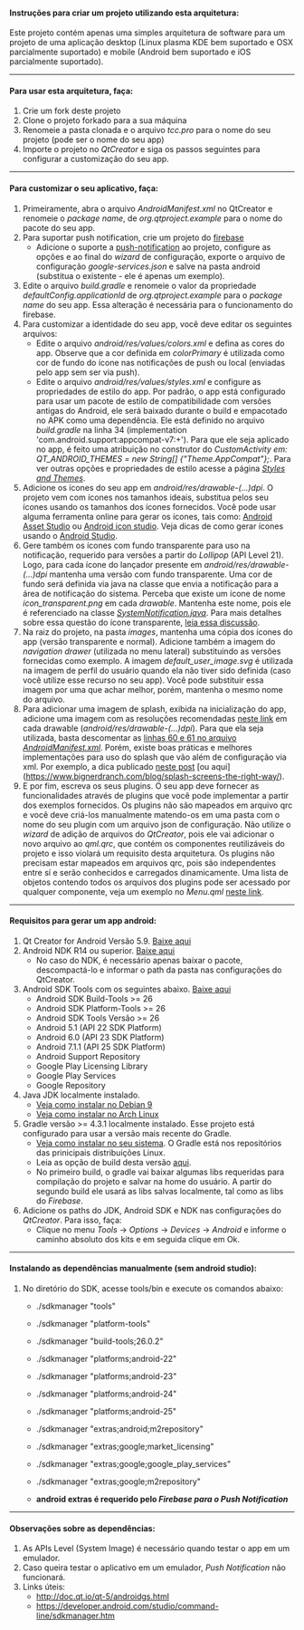 #### Instruções para criar um projeto utilizando esta arquitetura:
Este projeto contém apenas uma simples arquitetura de software para um projeto de uma aplicação desktop (Linux plasma KDE bem suportado e OSX parcialmente suportado) e mobile (Android bem suportado e iOS parcialmente suportado).


----
#### Para usar esta arquitetura, faça:
1. Crie um fork deste projeto
2. Clone o projeto forkado para a sua máquina
3. Renomeie a pasta clonada e o arquivo *tcc.pro* para o nome do seu projeto (pode ser o nome do seu app)
4. Importe o projeto no *QtCreator* e siga os passos seguintes para configurar a customização do seu app.


----
#### Para customizar o seu aplicativo, faça:
1. Primeiramente, abra o arquivo *AndroidManifest.xml* no QtCreator e renomeie o *package name*, de *org.qtproject.example* para o nome do pacote do seu app.
2. Para suportar push notification, crie um projeto do [firebase](https://console.firebase.google.com)
   - Adicione o suporte a [push-notification](https://console.firebase.google.com/project/novo-projeto-do-firebase/notification) ao projeto, configure as opções e ao final do *wizard* de configuração, exporte o arquivo de configuração *google-services.json* e salve na pasta android (substitua o existente - ele é apenas um exemplo).
3. Edite o arquivo *build.gradle* e renomeie o valor da propriedade *defaultConfig.applicationId* de *org.qtproject.example* para o *package name* do seu app. Essa alteração é necessária para o funcionamento do firebase.
4. Para customizar a identidade do seu app, você deve editar os seguintes arquivos:
   - Edite o arquivo *android/res/values/colors.xml* e defina as cores do app. Observe que a cor definida em *colorPrimary* é utilizada como cor de fundo do ícone nas notificações de push ou local (enviadas pelo app sem ser via push).
   - Edite o arquivo *android/res/values/styles.xml* e configure as propriedades de estilo do app. Por padrão, o app está configurado para usar um pacote de estilo de compatibilidade com versões antigas do Android, ele será baixado durante o build e empacotado no APK como uma dependência. Ele está definido no arquivo *build.gradle* na linha 34 (implementation 'com.android.support:appcompat-v7:+'). Para que ele seja aplicado no app, é feito uma atribuição no construtor do *CustomActivity em: QT_ANDROID_THEMES = new String[] {"Theme.AppCompat"};*. Para ver outras opções e propriedades de estilo acesse a página *[Styles and Themes](https://developer.android.com/guide/topics/ui/look-and-feel/themes.html)*.
5. Adicione os ícones do seu app em *android/res/drawable-(...)dpi*. O projeto vem com ícones nos tamanhos ideais, substitua pelos seu ícones usando os tamanhos dos ícones fornecidos. Você pode usar alguma ferramenta online para gerar os ícones, tais como: [Android Asset Studio](https://romannurik.github.io/AndroidAssetStudio/icons-launcher.html) ou [Android icon studio](https://jgilfelt.github.io/AndroidAssetStudio/icons-launcher.html). Veja dicas de como gerar ícones usando o [Android Studio](https://developer.android.com/studio/write/image-asset-studio.html).
6. Gere também os ícones com fundo transparente para uso na notificação, requerido para versões a partir do *Lollipop* (API Level 21). Logo, para cada ícone do lançador presente em *android/res/drawable-(...)dpi* mantenha uma versão com fundo transparente. Uma cor de fundo será definida via java na classe que envia a notificação para a área de notificação do sistema. Perceba que existe um ícone de nome *icon_transparent.png* em cada *drawable*. Mantenha este nome, pois ele é referenciado na classe *[SystemNotification.java](https://github.com/joseneas/tcc/blob/61d9088676e257487e8e776aef1140f15b51673c/android/src/org/qtproject/qt5/android/bindings/SystemNotification.java#L51)*. Para mais detalhes sobre essa questão do ícone transparente, [leia essa discussão](https://stackoverflow.com/questions/30795431/icon-not-displaying-in-notification-white-square-shown-instead).
7. Na raiz do projeto, na pasta *images*, mantenha uma cópia dos ícones do app (versão transparente e normal). Adicione também a imagem do *navigation drawer* (utilizada no menu lateral) substituindo as versões fornecidas como exemplo. A imagem *default_user_image.svg* é utilizada na imagem de perfil do usuário quando ela não tiver sido definida (caso você utilize esse recurso no seu app). Você pode substituir essa imagem por uma que achar melhor, porém, mantenha o mesmo nome do arquivo.
8. Para adicionar uma imagem de splash, exibida na inicialização do app, adicione uma imagem com as resoluções recomendadas [neste link](http://bijudesigner.com/blog/app-icon-and-splash-screen-sizes/) em cada drawable (*android/res/drawable-(...)dpi*). Para que ela seja utilizada, basta descomentar as [linhas 60 e 61 no arquivo *AndroidManifest.xml*](https://github.com/joseneas/tcc/blob/61d9088676e257487e8e776aef1140f15b51673c/android/AndroidManifest.xml#L60). Porém, existe boas práticas e melhores implementações para uso do splash que vão além de configuração via xml. Por exemplo, a dica publicado [neste post](https://android.jlelse.eu/right-way-to-create-splash-screen-on-android-e7f1709ba154) [ou aqui] (https://www.bignerdranch.com/blog/splash-screens-the-right-way/).
9. E por fim, escreva os seus plugins. O seu app deve fornecer as funcionalidades através de plugins que você pode implementar a partir dos exemplos fornecidos. Os plugins não são mapeados em arquivo qrc e você deve criá-los manualmente matendo-os em uma pasta com o nome do seu plugin com um arquivo json de configuração. Não utilize o *wizard* de adição de arquivos do *QtCreator*, pois ele vai adicionar o novo arquivo ao *qml.qrc*, que contém os componentes reutilizáveis do projeto e isso violará um requisito desta arquitetura. Os plugins não precisam estar mapeados em arquivos qrc, pois são independentes entre sí e serão conhecidos e carregados dinamicamente. Uma lista de objetos contendo todos os arquivos dos plugins pode ser acessado por qualquer componente, veja um exemplo no *Menu.qml* [neste link](https://github.com/joseneas/tcc/blob/61d9088676e257487e8e776aef1140f15b51673c/qml/Menu.qml#L96).


----
#### Requisitos para gerar um app android:
1. Qt Creator for Android Versão 5.9. [Baixe aqui](http://download.qt.io/official_releases/qt/5.9/5.9.3/qt-opensource-linux-x64-5.9.3.run)
2. Android NDK R14 ou superior. [Baixe aqui](https://dl.google.com/android/repository/android-ndk-r14b-linux-x86_64.zip)
   - No caso do NDK, é necessário apenas baixar o pacote, descompactá-lo e informar o path da pasta nas configurações do QtCreator.
3. Android SDK Tools com os seguintes abaixo. [Baixe aqui](https://dl.google.com/android/repository/sdk-tools-linux-3859397.zip)
   - Android SDK Build-Tools >= 26
   - Android SDK Platform-Tools >= 26
   - Android SDK Tools Versão >= 26
   - Android 5.1 (API 22 SDK Platform)
   - Android 6.0 (API 23 SDK Platform)
   - Android 7.1.1 (API 25 SDK Platform)
   - Android Support Repository
   - Google Play Licensing Library
   - Google Play Services
   - Google Repository
4. Java JDK localmente instalado.
   - [Veja como instalar no Debian 9](http://www.itzgeek.com/how-tos/linux/debian/how-to-install-oracle-java-8-on-debian-9-ubuntu-linux-mint.html)
   - [Veja como instalar no Arch Linux](https://www.ostechnix.com/install-oracle-java-8-arch-linux/)
5. Gradle versão >= 4.3.1 localmente instalado. Esse projeto está configurado para usar a versão mais recente do Gradle.
   - [Veja como instalar no seu sistema](https://gradle.org/install/). O Gradle está nos repositórios das prinicipais distribuições Linux.
   - Leia as opção de build desta versão [aqui](https://developer.android.com/studio/build/gradle-plugin-3-0-0-migration.html#new_configurations).
   - No primeiro build, o gradle vai baixar algumas libs requeridas para compilação do projeto e salvar na home do usuário. A partir do segundo build ele usará as libs salvas localmente, tal como as libs do *Firebase*.
6. Adicione os paths do JDK, Android SDK e NDK nas configurações do *QtCreator*. Para isso, faça:
   - Clique no menu *Tools* -> *Options* -> *Devices* -> *Android* e informe o caminho absoluto dos kits e em seguida clique em Ok.


----
#### Instalando as dependências manualmente (sem android studio):
1. No diretório do SDK, acesse tools/bin e execute os comandos abaixo:
   - ./sdkmanager "tools"
   - ./sdkmanager "platform-tools"
   - ./sdkmanager "build-tools;26.0.2"
   - ./sdkmanager "platforms;android-22"
   - ./sdkmanager "platforms;android-23"
   - ./sdkmanager "platforms;android-24"
   - ./sdkmanager "platforms;android-25"
   - ./sdkmanager "extras;android;m2repository"
   - ./sdkmanager "extras;google;market_licensing"
   - ./sdkmanager "extras;google;google_play_services"
   - ./sdkmanager "extras;google;m2repository"

   - **android extras é requerido pelo *Firebase para o Push Notification***


----
#### Observações sobre as dependências:
1. As APIs Level (System Image) é necessário quando testar o app em um emulador.
2. Caso queira testar o aplicativo em um emulador, *Push Notification* não funcionará.
3. Links úteis:
   - http://doc.qt.io/qt-5/androidgs.html
   - https://developer.android.com/studio/command-line/sdkmanager.htm
